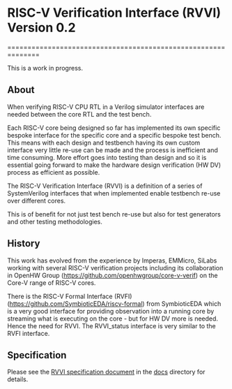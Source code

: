 # RISC-V Verification Interface (RVVI) Version 0.2
==============================================================

This is a work in progress.

About
-----
When verifying RISC-V CPU RTL in a Verilog simulator interfaces are needed between the core RTL and the test bench.

Each RISC-V core being designed so far has implemented its own specific bespoke interface for the specific core and a specific bespoke test bench. This means with each design and testbench having its own custom interface very little re-use can be made and the process is inefficient and time consuming. More effort goes into testing than design and so it is essential going forward to make the hardware design verification (HW DV) process as efficient as possible.

The RISC-V Verification Interface (RVVI) is a definition of a series of SystemVerilog interfaces that when implemented enable testbench re-use over different cores.

This is of benefit for not just test bench re-use but also for test generators and other testing methodologies.

History
-------
This work has evolved from the experience by Imperas, EMMicro, SiLabs working with several RISC-V verification projects including its collaboration in OpenHW Group (https://github.com/openhwgroup/core-v-verif) on the Core-V range of RISC-V cores.

There is the RISC-V Formal Interface (RVFI) (https://github.com/SymbioticEDA/riscv-formal) from SymbioticEDA which is a very good interface for providing observation into a running core by streaming what is executing on the core  - but for HW DV more is needed. Hence the need for RVVI. The RVVI_status interface is very similar to the RVFI interface.

Specification
-------------
Please see the [RVVI specification document](docs/rvvi.md) in the [docs](docs) directory for details.

##
